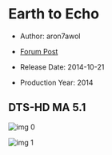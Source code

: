 # Earth to Echo

* Author: aron7awol

* [Forum Post](https://www.avsforum.com/threads/bass-eq-for-filtered-movies.2995212/post-58306964)

* Release Date: 2014-10-21
* Production Year: 2014

## DTS-HD MA 5.1

![img 0](https://i.imgur.com/b2ZL72F.jpg)

![img 1](https://i.imgur.com/c48y86R.png)

